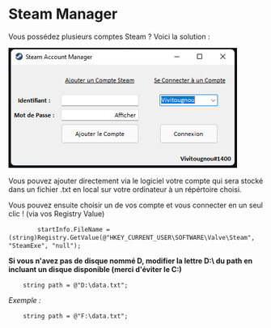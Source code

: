 # Steam Manager
Vous possédez plusieurs comptes Steam ? Voici la solution :

![Screenshot](image.png) 

Vous pouvez ajouter directement via le logiciel votre compte qui sera stocké dans un fichier .txt en local sur votre ordinateur à un répértoire choisi.

Vous pouvez ensuite choisir un de vos compte et vous connecter en un seul clic ! (via vos Registry Value)

            startInfo.FileName = (string)Registry.GetValue(@"HKEY_CURRENT_USER\SOFTWARE\Valve\Steam", "SteamExe", "null");
            
            


__Si vous n'avez pas de disque nommé D, modifier la lettre D:\ du path en incluant un disque disponible (merci d'éviter le C:\)__

        string path = @"D:\data.txt";
       
*Exemple :*

        string path = @"F:\data.txt";
